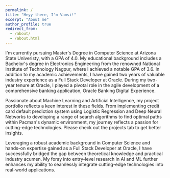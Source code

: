 ```yaml
---
permalink: /
title: "Heyy there, I'm Vamsi!"
excerpt: "About me"
author_profile: true
redirect_from: 
  - /about/
  - /about.html
---
```


I'm currently pursuing Master's Degree in Computer Science at Arizona State Univeristy, with a GPA of 4.0. My educational background includes a Bachelor's degree in Electronics Engineering from the renowned National Institute of Technology Nagpur, where I achieved a notable GPA of 3.6. In addition to my academic achievements, I have gained two years of valuable industry experience as a Full Stack Developer at Oracle. During my two-year tenure at Oracle, I played a pivotal role in the agile development of a comprehensive banking application, Oracle Banking Digital Experience.


Passionate about Machine Learning and Artificial Intelligence, my project portfolio reflects a keen interest in these fields. From implementing credit card default prediction system using Logistic Regression and Deep Neural Networks to developing a range of search algorithms to find optimal paths within Pacman's dynamic environment, my journey reflects a passion for cutting-edge technologies. Please check out the projects tab to get better insights. 


Leveraging a robust academic background in Computer Science and hands-on expertise gained as a Full Stack Developer at Oracle, I have successfully bridged the gap between theoretical knowledge and practical industry acumen. My foray into entry-level research in AI and ML further enhances my ability to seamlessly integrate cutting-edge technologies into real-world applications.
